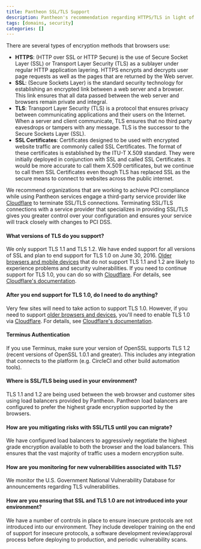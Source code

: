 ```yaml
---
title: Pantheon SSL/TLS Support
description: Pantheon's recommendation regarding HTTPS/TLS in light of PCI DSS v3.1.
tags: [domains, security]
categories: []
---
```

There are several types of encryption methods that browsers use:

- **HTTPS**: (HTTP over SSL or HTTP Secure) is the use of Secure Socket Layer (SSL) or Transport Layer Security (TLS) as a sublayer under regular HTTP application layering. HTTPS encrypts and decrypts user page requests as well as the pages that are returned by the Web server.
- **SSL**: (Secure Sockets Layer) is the standard security technology for establishing an encrypted link between a web server and a browser. This link ensures that all data passed between the web server and browsers remain private and integral.
- **TLS**: Transport Layer Security (TLS) is a protocol that ensures privacy between communicating applications and their users on the Internet. When a server and client communicate, TLS ensures that no third party eavesdrops or tampers with any message. TLS is the successor to the Secure Sockets Layer (SSL).
- **SSL Certificates**: Certificates designed to be used with encrypted website traffic are commonly called SSL Certificates.  The format of these certificates is established by the ITU-T X.509 standard.  They were initially deployed in conjunction with SSL and called SSL Certificates. It would be more accurate to call them X.509 certificates, but we continue to call them SSL Certificates even though TLS has replaced SSL as the secure means to connect to websites across the public internet.

We recommend organizations that are working to achieve PCI compliance while using Pantheon services engage a third-party service provider like [Cloudflare](https://www.cloudflare.com/) to terminate SSL/TLS connections.  Terminating SSL/TLS connections with a service provider that specializes in providing SSL/TLS gives you greater control over your configuration and ensures your service will track closely with changes to PCI DSS.

#### What versions of TLS do you support?
We only support TLS 1.1 and TLS 1.2. We have ended support for all versions of SSL and plan to end support for TLS 1.0 on June 30, 2016. [Older browsers and mobile devices](https://en.wikipedia.org/wiki/Transport_Layer_Security#Web_browsers) that do not support TLS 1.1 and 1.2 are likely to experience problems and security vulnerabilities. If you need to continue support for TLS 1.0, you can do so with [Cloudflare](https://pantheon.io/docs/cloudflare/). For details, see [Cloudflare's documentation](https://support.cloudflare.com/hc/en-us/articles/205043158-PCI-3-1-and-TLS-1-2).

#### After you end support for TLS 1.0, do I need to do anything?
Very few sites will need to take action to support TLS 1.0. However, if you need to support [older browsers and devices](https://en.wikipedia.org/wiki/Template:TLS/SSL_support_history_of_web_browsers), you'll need to enable TLS 1.0 via [Cloudflare](https://pantheon.io/docs/cloudflare/). For details, see [Cloudflare's documentation](https://support.cloudflare.com/hc/en-us/articles/205043158-PCI-3-1-and-TLS-1-2).

#### Terminus Authentication
If you use Terminus, make sure your version of OpenSSL supports TLS 1.2 (recent versions of OpenSSL 1.0.1 and greater). This includes any integration that connects to the platform (e.g. CircleCI and other build automation tools).


#### Where is SSL/TLS being used in your environment?  
TLS 1.1 and 1.2 are being used between the web browser and customer sites using load balancers provided by Pantheon. Pantheon load balancers are configured to prefer the highest grade encryption supported by the browsers.

#### How are you mitigating risks with SSL/TLS until you can migrate?  
We have configured load balancers to aggressively negotiate the highest grade encryption available to both the browser and the load balancers. This ensures that the vast majority of traffic uses a modern encryption suite.

#### How are you monitoring for new vulnerabilities associated with TLS?
We monitor the U.S. Government National Vulnerability Database for announcements regarding TLS vulnerabilities.

#### How are you ensuring that SSL and TLS 1.0 are not introduced into your environment?  
We have a number of controls in place to ensure insecure protocols are not introduced into our environment.  They include developer training on the end of support for insecure protocols, a software development review/approval process before deploying to production, and periodic vulnerability scans.
